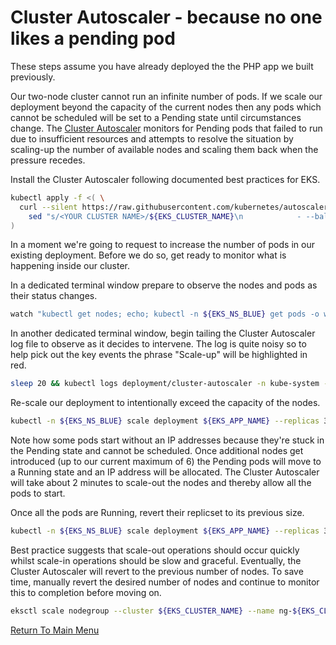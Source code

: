 # Cluster Autoscaler - because no one likes a pending pod

These steps assume you have already deployed the the PHP app we built previously.

Our two-node cluster cannot run an infinite number of pods.
If we scale our deployment beyond the capacity of the current nodes then any pods which cannot be scheduled will be set to a Pending state until circumstances change.
The [Cluster Autoscaler](https://docs.aws.amazon.com/eks/latest/userguide/cluster-autoscaler.html) monitors for Pending pods that failed to run due to insufficient resources and attempts to resolve the situation by scaling-up the number of available nodes and scaling them back when the pressure recedes.

Install the Cluster Autoscaler following documented best practices for EKS.
```bash
kubectl apply -f <( \
  curl --silent https://raw.githubusercontent.com/kubernetes/autoscaler/master/cluster-autoscaler/cloudprovider/aws/examples/cluster-autoscaler-autodiscover.yaml | \
    sed "s/<YOUR CLUSTER NAME>/${EKS_CLUSTER_NAME}\n            - --balance-similar-node-groups\n            - --skip-nodes-with-system-pods=false/g" \
)
```

In a moment we're going to request to increase the number of pods in our existing deployment.
Before we do so, get ready to monitor what is happening inside our cluster.

In a dedicated terminal window prepare to observe the nodes and pods as their status changes.
```bash
watch "kubectl get nodes; echo; kubectl -n ${EKS_NS_BLUE} get pods -o wide"
```

In another dedicated terminal window, begin tailing the Cluster Autoscaler log file to observe as it decides to intervene.
The log is quite noisy so to help pick out the key events the phrase "Scale-up" will be highlighted in red.
```bash
sleep 20 && kubectl logs deployment/cluster-autoscaler -n kube-system -f | grep 'Scale-up\|$' --color
```

Re-scale our deployment to intentionally exceed the capacity of the nodes.
```bash
kubectl -n ${EKS_NS_BLUE} scale deployment ${EKS_APP_NAME} --replicas 30
```

Note how some pods start without an IP addresses because they're stuck in the Pending state and cannot be scheduled.
Once additional nodes get introduced (up to our current maximum of 6) the Pending pods will move to a Running state and an IP address will be allocated.
The Cluster Autoscaler will take about 2 minutes to scale-out the nodes and thereby allow all the pods to start.

Once all the pods are Running, revert their replicset to its previous size.
```bash
kubectl -n ${EKS_NS_BLUE} scale deployment ${EKS_APP_NAME} --replicas 3
```

Best practice suggests that scale-out operations should occur quickly whilst scale-in operations should be slow and graceful.
Eventually, the Cluster Autoscaler will revert to the previous number of nodes.
To save time, manually revert the desired number of nodes and continue to monitor this to completion before moving on.
```bash
eksctl scale nodegroup --cluster ${EKS_CLUSTER_NAME} --name ng-${EKS_CLUSTER_NAME} --nodes 2
```

[Return To Main Menu](/README.md)

